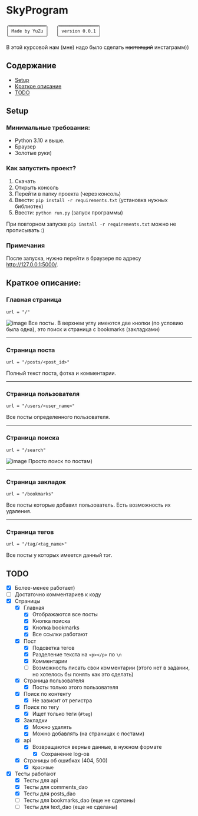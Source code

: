 # SkyProgram
```
╭══════════════╮   ╭═══════════════╮
│ Made by YuZu │   │ version 0.0.1 │
╰──────────────╯   ╰───────────────╯
```
В этой курсовой нам (мне) надо было сделать ~~настоящий~~ инстаграмм))

## Содержание
* [Setup](#setup)
* [Краткое описание](#description)
* [TODO](#todo)


<a id="setup"></a>
## Setup

### Минимальные требования:
* Python 3.10 и выше.
* Браузер
* Золотые руки)

### Как запустить проект?
1. Скачать
2. Открыть консоль
3. Перейти в папку проекта (через консоль)
4. Ввести: `pip install -r requirements.txt` (установка нужных библиотек)
5. Ввести: `python run.py` (запуск программы)

При повторном запуске `pip install -r requirements.txt` можно не прописывать :)

### Примечания
После запуска, нужно перейти в браузере по адресу <a href="http://127.0.0.1:5000/" target="_blank">http://127.0.0.1:5000/</a>.



<a id="description"></a>
##  Краткое описание:

### Главная страница
`url = "/"`

![image](https://user-images.githubusercontent.com/98303243/169661739-455fd571-7955-417e-8a3c-6bcc3abc2600.png)
Все посты.
В верхнем углу имеются две кнопки (по условию была одна), это поиск и страница с bookmarks (закладками)

---
### Страница поста
`url = "/posts/<post_id>"`

Полный текст поста, фотка и комментарии.

---
### Страница пользователя
`url = "/users/<user_name>"`

Все посты определенного пользователя.

---
### Страница поиска
`url = "/search"`

![image](https://user-images.githubusercontent.com/98303243/169661810-5484fa0b-416b-4493-9929-3570fd13d5fd.png)
Просто поиск по постам)

---
### Страница закладок
`url = "/bookmarks"`

Все посты которые добавил пользователь.
Есть возможность их удаления.

---
### Страница тегов
`url = "/tag/<tag_name>"`

Все посты у которых имеется данный тэг.

<a id="todo"></a>
## TODO
- [x] Более-менее работает)
- [ ] Достаточно комментариев к коду
- [x] Страницы
  - [x] Главная
    - [x] Отображаются все посты 
    - [x] Кнопка поиска
    - [x] Кнопка bookmarks
    - [x] Все ссылки работают
  - [x] Пост
    - [x] Подсветка тегов
    - [x] Разделение текста на `<p></p>` по `\n`
    - [x] Комментарии
    - [ ] Возможность писать свои комментарии (этого нет в задании, но хотелось бы понять как это сделать)
  - [x] Страница пользователя
    - [x] Посты только этого пользователя
  - [x] Поиск по контенту
    - [x] Не зависит от регистра
  - [x] Поиск по тегу
    - [x] Ищет только теги (`#teg`)
  - [x] Закладки
    - [x] Можно удалять
    - [x] Можно добавлять (на страницах с постами)
  - [x] api
    - [x] Возвращаются верные данные, в нужном формате
      - [x] Сохранение log-ов
  - [x] Страницы об ошибках (404, 500)
    - [x] `Красивые`
- [x] Тесты работают
  - [x] Тесты для api
  - [x] Тесты для comments_dao
  - [x] Тесты для posts_dao
  - [ ] Тесты для bookmarks_dao (еще не сделаны)
  - [ ] Тесты для text_dao (еще не сделаны)
